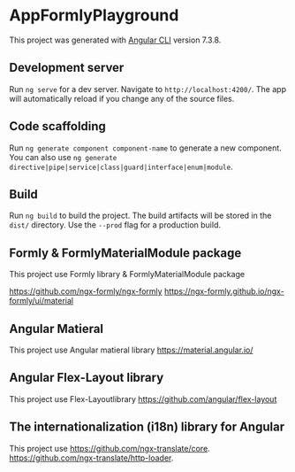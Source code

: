 # AppFormlyPlayground

This project was generated with [Angular CLI](https://github.com/angular/angular-cli) version 7.3.8.

## Development server

Run `ng serve` for a dev server. Navigate to `http://localhost:4200/`. The app will automatically reload if you change any of the source files.

## Code scaffolding

Run `ng generate component component-name` to generate a new component. You can also use `ng generate directive|pipe|service|class|guard|interface|enum|module`.

## Build

Run `ng build` to build the project. The build artifacts will be stored in the `dist/` directory. Use the `--prod` flag for a production build.

## Formly & FormlyMaterialModule package
This project use Formly library & FormlyMaterialModule package

https://github.com/ngx-formly/ngx-formly
https://ngx-formly.github.io/ngx-formly/ui/material

## Angular Matieral
This project use Angular matieral library https://material.angular.io/

## Angular Flex-Layout library
This project use Flex-Layoutlibrary  https://github.com/angular/flex-layout 

## The internationalization (i18n) library for Angular

This project use https://github.com/ngx-translate/core.
https://github.com/ngx-translate/http-loader.